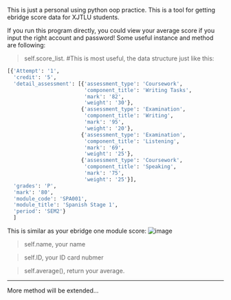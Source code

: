 This is just a personal using python oop practice. This is a tool for getting ebridge score data for XJTLU students.

If you run this program directly, you could view your average score if you input the right account and password!
Some useful instance and method are following:
> self.score_list. #This is most useful, the data structure just like this:
```python
[{'Attempt': '1',
  'credit': '5',
  'detail_assessment': [{'assessment_type': 'Coursework',
                         'component_title': 'Writing Tasks',
                         'mark': '82',
                         'weight': '30'},
                        {'assessment_type': 'Examination',
                         'component_title': 'Writing',
                         'mark': '95',
                         'weight': '20'},
                        {'assessment_type': 'Examination',
                         'component_title': 'Listening',
                         'mark': '69',
                         'weight': '25'},
                        {'assessment_type': 'Coursework',
                         'component_title': 'Speaking',
                         'mark': '75',
                         'weight': '25'}],
  'grades': 'P',
  'mark': '80',
  'module_code': 'SPA001',
  'module_title': 'Spanish Stage 1',
  'period': 'SEM2'}
  ]
  ```
  This is similar as your ebridge one module score:
  ![image](http://ww3.sinaimg.cn/large/0060lm7Tly1fko0vy0flrj31kw0enacu.jpg)
  
> self.name, your name

> self.ID, your ID card nubmer 

> self.average(), return your average.


---------
More method will be extended...
